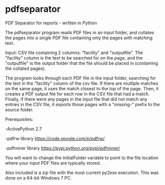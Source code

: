 # pdfseparator
PDF Separator for reports - written in Python

The pdfseparator program reads PDF files in an input folder, and collates the pages into a single PDF file containing only the pages with matching text.  

Input: CSV file containing 2 columns: "facility" and "outputfile". The "facility" column is the text to be searched for on the page, and the "outputfile" is the output folder that the file should be placed in (containing the collated pages).

The program looks through each PDF file in the input folder, searching for the text in the "facility" column of the csv file. If there are multiple matches on the same page, it uses the match closest to the top of the page.  Then, it creates a PDF output file for each row in the CSV file that had a match.  Finally, if there were any pages in the input file that did not match any entries in the CSV file, it exports those pages with a "missing-" prefix to the source folder.

Prerequisites:

-ActivePython 2.7

-pdfrw library https://code.google.com/p/pdfrw/

-pdfminer library https://pypi.python.org/pypi/pdfminer/

You will want to change the InitialFolder variable to point to the file location where your input PDF files are typically stored.

Also included is a zip file with the most current py2exe execution.  This was done on a 64-bit Windows 7 PC.
